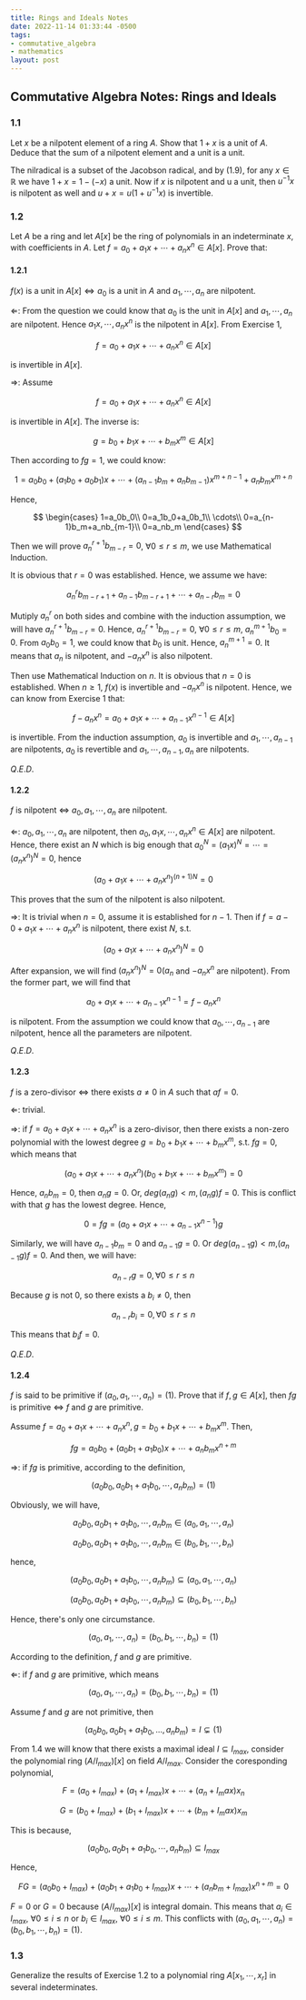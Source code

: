 ```yaml
---
title: Rings and Ideals Notes
date: 2022-11-14 01:33:44 -0500
tags:
- commutative_algebra
- mathematics
layout: post
---
```



<head>
    <script src="https://cdn.mathjax.org/mathjax/latest/MathJax.js?config=TeX-AMS-MML_HTMLorMML" type="text/javascript"></script>
    <script type="text/x-mathjax-config">
        MathJax.Hub.Config({
            tex2jax: {
            skipTags: ['script', 'noscript', 'style', 'textarea', 'pre'],
            inlineMath: [['$','$']]
            }
        });
    </script>
</head>

## Commutative Algebra Notes: Rings and Ideals

### 1.1
Let $x$ be a nilpotent element of a ring $A$. Show that $1 + x$ is a unit of $A$. Deduce that the sum of a nilpotent element and a unit is a unit.

The nilradical is a subset of the Jacobson radical, and by (1.9), for any $x \in \mathbb{R}$ we have $1 + x = 1 − (−x)$ a unit. Now if $x$ is nilpotent and u a unit, then $u^{−1}x$ is nilpotent as well and $u + x = u(1 + u^{−1}x)$ is invertible.

### 1.2 
Let $A$ be a ring and let $A[x]$ be the ring of polynomials in an indeterminate $x$, with coefficients in $A$. Let $f = a_0+a_1x+\cdots+a_nx^n \in A[x]$. Prove that:

#### 1.2.1
$f(x)$ is a unit in $A[x] \iff a_0$ is a unit in $A$ and $a_1,\cdots,a_n$ are nilpotent.

$\Leftarrow$: From the question we could know that $a_0$ is the unit in $A[x]$ and $a_1,\cdots,a_n$ are nilpotent. Hence $a_1x,\cdots,a_nx^n$ is the nilpotent in $A[x]$. From Exercise $1$, 

$$f = a_0+a_1x+\cdots+a_nx^n \in A[x]$$ 

is invertible in $A[x]$.

$\Rightarrow$: Assume

$$f = a_0+a_1x+\cdots+a_nx^n \in A[x]$$ 

is invertible in $A[x]$. The inverse is:

$$g = b_0+b_1x+\cdots+b_mx^m \in A[x]$$

Then according to $fg=1$, we could know:

$$1=a_0b_0+(a_1b_0+a_0b_1)x+\cdots+(a_{n-1}b_m+a_nb_{m-1})x^{m+n-1}+a_nb_mx^{m+n}$$

Hence,

$$
\begin{cases}
1=a_0b_0\\
0=a_1b_0+a_0b_1\\
\cdots\\
0=a_{n-1}b_m+a_nb_{m-1}\\
0=a_nb_m
\end{cases}
$$

Then we will prove $a_n^{r+1}b_{m-r}=0$, $\forall 0 \leq r \leq m$, we use Mathematical Induction.

It is obvious that $r = 0$ was established. Hence, we assume we have:

$$a_n^rb_{m-r+1}+a_{n-1}b_{m-r+1}+\cdots+a_{n-r}b_m=0$$

Mutiply $a_n^r$ on both sides and combine with the induction assumption, we will have $a_n^{r+1}b_{m-r}=0$. Hence, $a_n^{r+1}b_{m-r}=0$, $\forall 0 \leq r \leq m$, $a_n^{m+1}b_0=0$. From $a_0b_0=1$, we could know that $b_0$ is unit. Hence, $a_n^{m+1}=0$. It means that $a_n$ is nilpotent, and $-a_nx^n$ is also nilpotent.

Then use Mathematical Induction on $n$. It is obvious that $n=0$ is established. When $n \geq 1$, $f(x)$ is invertible and $-a_nx^n$ is nilpotent. Hence, we can know from Exercise 1 that:

$$f-a_nx^n=a_0+a_1x+\cdots+a_{n-1}x^{n-1} \in A[x]$$

is invertible. From the induction assumption, $a_0$ is invertible and $a_1,\cdots,a_{n-1}$ are nilpotents, $a_0$ is revertible and $a_1,\cdots,a_{n-1},a_n$ are nilpotents.

$Q.E.D.$

#### 1.2.2
$f$ is nilpotent $\iff$ $a_0,a_1,\cdots,a_n$ are nilpotent.

$\Leftarrow$: $a_0,a_1,\cdots,a_n$ are nilpotent, then $a_0,a_1x,\cdots,a_nx^n \in A[x]$ are nilpotent. Hence, there exist an $N$ which is big enough that $a_0^N=(a_1x)^N=\cdots=(a_nx^n)^N=0$, hence

$$(a_0+a_1x+\cdots+a_nx^n)^{(n+1)N}=0$$

This proves that the sum of the nilpotent is also nilpotent.

$\Rightarrow$: It is trivial when $n=0$, assume it is established for $n-1$. Then if $f=a-0+a_1x+\cdots+a_nx^n$ is nilpotent, there exist $N$, s.t.

$$(a_0+a_1x+\cdots+a_nx^n)^N=0$$

After expansion, we will find $(a_nx^n)^N=0$($a_n$ and $-a_nx^n$ are nilpotent). From the former part, we will find that

$$a_0+a_1x+\cdots+a_{n-1}x^{n-1}=f-a_nx^n$$

is nilpotent. From the assumption we could know that $a_0,\cdots,a_{n-1}$ are nilpotent, hence all the parameters are nilpotent.

$Q.E.D.$

#### 1.2.3
$f$ is a zero-divisor $\iff$ there exists $a \neq 0$ in $A$ such that $af=0$.

$\Leftarrow$: 
trivial.

$\Rightarrow$: if $f=a_0+a_1x+\cdots+a_nx^n$ is a zero-divisor, then there exists a non-zero polynomial with the lowest degree $g=b_0+b_1x+\cdots+b_mx^m$, s.t. $fg=0$, which means that

$$(a_0+a_1x+\cdots+a_nx^n)(b_0+b_1x+\cdots+b_mx^m)=0$$

Hence, $a_nb_m=0$, then $a_ng=0$. Or, $deg(a_ng)<m,(a_ng)f=0$. This is conflict with that $g$ has the lowest degree. Hence,

$$0=fg=(a_0+a_1x+\cdots+a_{n-1}x^{n-1})g$$

Similarly, we will have $a_{n-1}b_m=0$ and $a_{n-1}g=0$. Or $deg(a_{n-1}g)<m$,$(a_{n-1}g)f=0$. And then, we will have:

$$a_{n-r}g=0,\forall 0 \leq r \leq n$$

Because $g$ is not $0$, so there exists a $b_i \neq 0$, then 

$$a_{n-r}b_i = 0, \forall 0 \leq r \leq n$$

This means that $b_if=0$.

$Q.E.D.$

#### 1.2.4
$f$ is said to be primitive if $(a_0, a_1, \cdots , a_n) = (1)$. Prove that if $f, g \in A[x]$, then $fg$ is primitive $\iff$ $f$ and $g$ are primitive.

Assume $f = a_0 +a_1x+ \cdots +a_nx^n, g = b_0+b_1x+\cdots+b_mx^m$. Then,

$$fg = a_0b_0+(a_0b_1+a_1b_0)x+ \cdots +a_nb_mx^{n+m}$$

$\Rightarrow$:
if $fg$ is primitive, according to the definition,

$$(a_0b_0,a_0b_1+a_1b_0,\cdots,a_nb_m)=(1)$$

Obviously, we will have,

$$a_0b_0,a_0b_1 + a_1b_0, \cdots , a_nb_m \in (a_0, a_1,\cdots, a_n)$$

$$a_0b_0, a_0b_1 + a_1b_0, \cdots , a_nb_m \in (b_0, b_1, \cdots, b_n)$$

hence,

$$(a_0b_0, a_0b_1 + a_1b_0, \cdots , a_nb_m)\subseteq (a_0, a_1, \cdots, a_n)$$

$$(a_0b_0, a_0b_1 + a_1b_0, \cdots , a_nb_m)\subseteq (b_0, b_1, \cdots, b_n)$$

Hence, there's only one circumstance.

$$(a_0,a_1,\cdots,a_n) = (b_0,b_1,\cdots,b_n)=(1)$$

According to the definition, $f$ and $g$ are primitive.

$\Leftarrow$: if $f$ and $g$ are primitive, which means

$$(a_0,a_1,\cdots,a_n) = (b_0,b_1,\cdots,b_n)=(1)$$

Assume $f$ and $g$ are not primitive, then

$$(a_0b_0,a_0b_1+a_1b_0,...,a_nb_m) = I \subsetneq (1)$$

From $1.4$ we will know that there exists a maximal ideal $I \subseteq I_{max}$, consider the polynomial ring $(A/I_{max})[x]$ on field $A/I_{max}$. Consider the coresponding polynomial,

$$F = (a_0 + I_{max}) + (a_1 + I_{max})x + \cdots + (a_n + I_max)x_n$$

$$G = (b_0 + I_{max}) + (b_1 + I_{max})x + \cdots + (b_m + I_max)x_m$$

This is because,

$$(a_0b_0, a_0b_1 + a_1b_0, \cdots , a_nb_m) \subseteq I_{max}$$

Hence,

$$FG = (a_0b_0 + I_{max}) + (a_0b_1 + a_1b_0 + I_{max})x + \cdots + (a_nb_m + I_{max})x^{n+m} = 0$$

$F=0$ or $G=0$ because $(A/I_{max})[x]$ is integral domain. This means that $a_i \in I_{max}$, $\forall 0 \leq i \leq n$ or $b_i \in I_{max}$, $\forall 0 \leq i \leq m$. This conflicts with $(a_0, a_1, \cdots , a_n) = (b_0, b_1, \cdots , b_n) = (1)$.

### 1.3 

Generalize the results of Exercise $1.2$ to a polynomial ring $A[x_1, \cdots , x_r]$ in several indeterminates.


